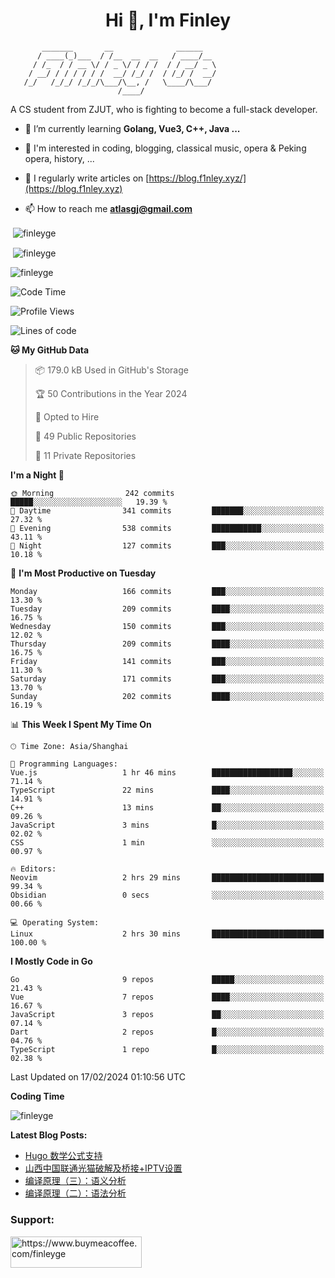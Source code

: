 <h1 align="center">Hi 👋, I'm Finley</h1>

```text
       _______       __              ______   
      / ____(_)___  / /__  __  __   / ____/__ 
     / /_  / / __ \/ / _ \/ / / /  / / __/ _ \
    / __/ / / / / / /  __/ /_/ /  / /_/ /  __/
   /_/   /_/_/ /_/_/\___/\__, /   \____/\___/
                        /____/                
```

<p align="left">

A CS student from ZJUT,
who is fighting to become a full-stack developer.

</p>

<p align="left">

- 🌱 I’m currently learning **Golang, Vue3, C++, Java ...**

- 🧠 I'm interested in coding, blogging, classical music, opera & Peking opera, history, ...

- 📝 I regularly write articles on [https://blog.f1nley.xyz/](https://blog.f1nley.xyz)

- 📫 How to reach me **atlasgj@gmail.com**

</p>

<p>&nbsp;<img align="center" src="https://github-readme-stats.vercel.app/api/top-langs/?username=finleyge&show_icons=true&locale=en&hide=javascript,html,tex" alt="finleyge" /></p>

<p>&nbsp;<img align="center" src="https://github-readme-stats.vercel.app/api?username=finleyge&show_icons=true&locale=en" alt="finleyge" /></p>

<p><img align="center" src="https://github-readme-streak-stats.herokuapp.com/?user=finleyge&" alt="finleyge" /></p>

<!--START_SECTION:waka-->
![Code Time](http://img.shields.io/badge/Code%20Time-1%2C153%20hrs%2022%20mins-blue)

![Profile Views](http://img.shields.io/badge/Profile%20Views-2-blue)

![Lines of code](https://img.shields.io/badge/From%20Hello%20World%20I%27ve%20Written-921.0%20thousand%20lines%20of%20code-blue)

**🐱 My GitHub Data** 

> 📦 179.0 kB Used in GitHub's Storage 
 > 
> 🏆 50 Contributions in the Year 2024
 > 
> 💼 Opted to Hire
 > 
> 📜 49 Public Repositories 
 > 
> 🔑 11 Private Repositories 
 > 
**I'm a Night 🦉** 

```text
🌞 Morning                242 commits         █████░░░░░░░░░░░░░░░░░░░░   19.39 % 
🌆 Daytime                341 commits         ███████░░░░░░░░░░░░░░░░░░   27.32 % 
🌃 Evening                538 commits         ███████████░░░░░░░░░░░░░░   43.11 % 
🌙 Night                  127 commits         ███░░░░░░░░░░░░░░░░░░░░░░   10.18 % 
```
📅 **I'm Most Productive on Tuesday** 

```text
Monday                   166 commits         ███░░░░░░░░░░░░░░░░░░░░░░   13.30 % 
Tuesday                  209 commits         ████░░░░░░░░░░░░░░░░░░░░░   16.75 % 
Wednesday                150 commits         ███░░░░░░░░░░░░░░░░░░░░░░   12.02 % 
Thursday                 209 commits         ████░░░░░░░░░░░░░░░░░░░░░   16.75 % 
Friday                   141 commits         ███░░░░░░░░░░░░░░░░░░░░░░   11.30 % 
Saturday                 171 commits         ███░░░░░░░░░░░░░░░░░░░░░░   13.70 % 
Sunday                   202 commits         ████░░░░░░░░░░░░░░░░░░░░░   16.19 % 
```


📊 **This Week I Spent My Time On** 

```text
🕑︎ Time Zone: Asia/Shanghai

💬 Programming Languages: 
Vue.js                   1 hr 46 mins        ██████████████████░░░░░░░   71.14 % 
TypeScript               22 mins             ████░░░░░░░░░░░░░░░░░░░░░   14.91 % 
C++                      13 mins             ██░░░░░░░░░░░░░░░░░░░░░░░   09.26 % 
JavaScript               3 mins              █░░░░░░░░░░░░░░░░░░░░░░░░   02.02 % 
CSS                      1 min               ░░░░░░░░░░░░░░░░░░░░░░░░░   00.97 % 

🔥 Editors: 
Neovim                   2 hrs 29 mins       █████████████████████████   99.34 % 
Obsidian                 0 secs              ░░░░░░░░░░░░░░░░░░░░░░░░░   00.66 % 

💻 Operating System: 
Linux                    2 hrs 30 mins       █████████████████████████   100.00 % 
```

**I Mostly Code in Go** 

```text
Go                       9 repos             █████░░░░░░░░░░░░░░░░░░░░   21.43 % 
Vue                      7 repos             ████░░░░░░░░░░░░░░░░░░░░░   16.67 % 
JavaScript               3 repos             ██░░░░░░░░░░░░░░░░░░░░░░░   07.14 % 
Dart                     2 repos             █░░░░░░░░░░░░░░░░░░░░░░░░   04.76 % 
TypeScript               1 repo              █░░░░░░░░░░░░░░░░░░░░░░░░   02.38 % 
```




 Last Updated on 17/02/2024 01:10:56 UTC
<!--END_SECTION:waka-->
**Coding Time**
<p>
       <img align="center" src="https://wakatime.com/share/@1f267603-cf28-47c9-a32c-2753500710e7/96d852e9-5832-42ff-acaa-a48a5371ba9d.svg" alt="finleyge" />
</p>

</p>


**Latest Blog Posts:**

<!-- BLOG-POST-LIST:START -->
- [Hugo 数学公式支持](https://blog.f1nley.xyz/post/hugo-math-support/)
- [山西中国联通光猫破解及桥接+IPTV设置](https://blog.f1nley.xyz/post/shanxi-china-unicom-optical-modem-crack-bridge-and-iptv/)
- [编译原理（三）：语义分析](https://blog.f1nley.xyz/post/compile/semantic-analysis/)
- [编译原理（二）：语法分析](https://blog.f1nley.xyz/post/compile/syntactic-analysis/)
<!-- BLOG-POST-LIST:END -->

<h3 align="left">Support:</h3>

<p align="left">

<a href="https://www.buymeacoffee.com/finleyge"> <img align="left" src="https://cdn.buymeacoffee.com/buttons/v2/default-yellow.png" height="50" width="210" alt="https://www.buymeacoffee.com/finleyge" />

</a>
</p>
